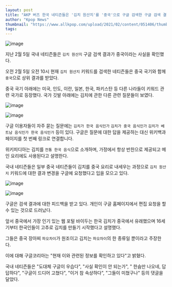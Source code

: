 ```yaml
---
layout: post
title: "AKP 버즈 한국 네티즌들은 '김치 원산지'를 '중국'으로 구글 검색한 구글 검색 결과를 보고 당황했다."
author: "Kpop News"
thumbnail: "https://www.allkpop.com/upload/2021/02/content/051406/thumb/1612552000-image.png"
tags: 
---
```



![image](https://www.allkpop.com/upload/2021/02/content/051406/1612552000-image.png)

지난 2월 5일 국내 네티즌들은 `김치 원산지` 구글 검색 결과가 중국이라는 사실을 확인했다.

오전 2월 5일 오전 10시 현재 `김치 원산지` 키워드를 검색한 네티즌들은 중국 국기와 함께 `중국`으로 상위 결과를 받았다.

중국 국기 아래에는 미국, 인도, 이란, 일본, 한국, 파키스탄 등 다른 나라들이 키워드 관련 국가로 등장했다. 국가 깃발 아래에는 김치에 관한 다른 관련 질문들이 보였다.

![image](https://www.allkpop.com/upload/2021/02/content/051431/1612553473-image.png)

![image](https://www.allkpop.com/upload/2021/02/content/051430/1612553459-image.png)

구글 이용자들이 자주 묻는 질문에는 `김치가 한국 음식인가` `김치가 중국 음식인가` `김치가 베트남 음식인가 한국 음식인가` 등이 있다. 구글은 질문에 대한 답을 제공하는 대신 위키백과 페이지를 첫 번째 링크로 연결합니다.

위키피디아는 김치를 `전통 한국 음식`으로 소개하며, 가정에서 항상 반찬으로 제공되고 메인 요리에도 사용된다고 설명한다.

국내 네티즌들은 일부 중국 네티즌들이 김치를 중국 요리로 내세우는 과정으로 `김치 원산지` 키워드에 대한 결과 변경을 구글에 요청했다고 입을 모으고 있다.

![image](https://www.allkpop.com/upload/2021/02/content/051430/1612553413-image.png)

![image](https://www.allkpop.com/upload/2021/02/content/051429/1612553397-image.png)

구글은 검색 결과에 대한 피드백을 받고 있다. 개인이 구글 홈페이지에서 편집 요청을 할 수 있는 것으로 드러났다.

앞서 중국에서 가장 인기 있는 웹 포털 바이두는 한국 김치가 중국에서 유래했으며 16세기부터 한국인들이 고추로 김치를 만들기 시작했다고 설명했다.

그들은 중국 장아찌 `파오차이`가 원조이고 김치는 `파오차이`의 한 종류일 뿐이라고 주장한다.

이에 대해 구글코리아는 "현재 이와 관련된 정보를 확인하고 있다"고 밝혔다.

국내 네티즌들은 "도대체 구글이 우습다", "사실 확인이 안 되는가", " 한숨만 나오네, 답답하다", "구글이 드디어 고쳤다", "이거 참 속상하다", "그들이 미쳤구나" 등의 댓글을 달았다.